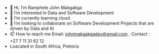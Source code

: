 - 👋 Hi, I’m Ramphele John Makgakga
- 👀 I’m interested in Data and Software Development
- 🌱 I’m currently learning cloud
- 💞️ I’m looking to collaborate on Software Development Projects that are driven by Data and AI
- 📫 How to reach me Email: johnmakgakgadev@gmail.com , Contact : +27 7 11 31 62 12 
- Loacated in South Africa, Pretoria

<!---
johnmakgakgadev/johnmakgakgadev is a ✨ special ✨ repository because its `README.md` (this file) appears on your GitHub profile.
You can click the Preview link to take a look at your changes.
--->
